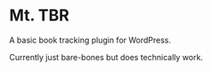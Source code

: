 # Mt. TBR

A basic book tracking plugin for WordPress.

Currently just bare-bones but does technically work.

